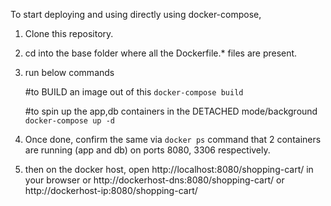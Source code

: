 To start deploying and using directly using docker-compose,

1. Clone this repository.
2. cd into the base folder where all the Dockerfile.* files are present.
3. run below commands
   
      #to BUILD an image out of this
      `docker-compose build`

      #to spin up the app,db containers in the DETACHED mode/background
      `docker-compose up -d`
   
5. Once done, confirm the same via `docker ps` command that 2 containers are running (app and db) on ports 8080, 3306 respectively.
6. then on the docker host, open http://localhost:8080/shopping-cart/ in your browser or http://dockerhost-dns:8080/shopping-cart/ or http://dockerhost-ip:8080/shopping-cart/
